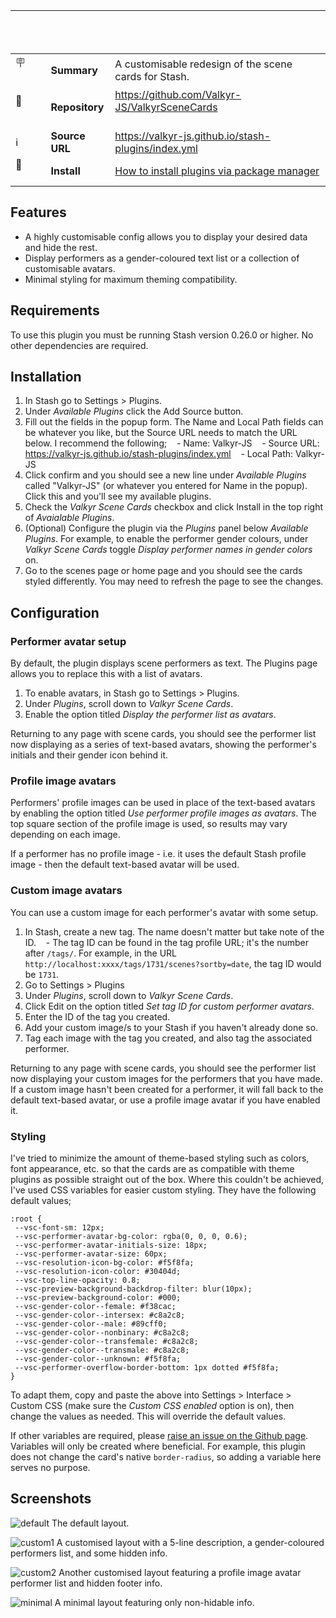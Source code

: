 |                       |                 |                                                                                                 |
| --------------------- | --------------- | ----------------------------------------------------------------------------------------------- |
| :placard:             | **Summary**     | A customisable redesign of the scene cards for Stash.                                           |
| :link:                | **Repository**  | https://github.com/Valkyr-JS/ValkyrSceneCards                                                   |
| :information_source:  | **Source URL**  | https://valkyr-js.github.io/stash-plugins/index.yml                                             |
| :open_book:           | **Install**     | [How to install plugins via package manager](https://docs.stashapp.cc/plugins/#adding-sources)  |

## Features

- A highly customisable config allows you to display your desired data and hide the rest.
- Display performers as a gender-coloured text list or a collection of customisable avatars.
- Minimal styling for maximum theming compatibility.

## Requirements

To use this plugin you must be running Stash version 0.26.0 or higher. No other dependencies are required.

## Installation

1. In Stash go to Settings > Plugins.
2. Under _Available Plugins_ click the Add Source button.
3. Fill out the fields in the popup form. The Name and Local Path fields can be whatever you like, but the Source URL needs to match the URL below. I recommend the following;
      - Name: Valkyr-JS
      - Source URL: https://valkyr-js.github.io/stash-plugins/index.yml
      - Local Path: Valkyr-JS
4. Click confirm and you should see a new line under _Available Plugins_ called "Valkyr-JS" (or whatever you entered for Name in the popup). Click this and you'll see my available plugins.
5. Check the _Valkyr Scene Cards_ checkbox and click Install in the top right of _Avaialable Plugins_.
6. (Optional) Configure the plugin via the _Plugins_ panel below _Available Plugins_. For example, to enable the performer gender colours, under _Valkyr Scene Cards_ toggle _Display performer names in gender colors_ on.
7. Go to the scenes page or home page and you should see the cards styled differently. You may need to refresh the page to see the changes.

## Configuration

### Performer avatar setup

By default, the plugin displays scene performers as text. The Plugins page allows you to replace this with a list of avatars.

1. To enable avatars, in Stash go to Settings > Plugins.
2. Under _Plugins_, scroll down to _Valkyr Scene Cards_.
3. Enable the option titled _Display the performer list as avatars_.

Returning to any page with scene cards, you should see the performer list now displaying as a series of text-based avatars, showing the performer's initials and their gender icon behind it.

### Profile image avatars

Performers' profile images can be used in place of the text-based avatars by enabling the option titled _Use performer profile images as avatars_. The top square section of the profile image is used, so results may vary depending on each image.

If a performer has no profile image - i.e. it uses the default Stash profile image - then the default text-based avatar will be used.

### Custom image avatars

You can use a custom image for each performer's avatar with some setup.

1. In Stash, create a new tag. The name doesn't matter but take note of the ID.
      - The tag ID can be found in the tag profile URL; it's the number after `/tags/`. For example, in the URL `http://localhost:xxxx/tags/1731/scenes?sortby=date`, the tag ID would be `1731`.
2. Go to Settings > Plugins
3. Under _Plugins_, scroll down to _Valkyr Scene Cards_.
4. Click Edit on the option titled _Set tag ID for custom performer avatars_.
5. Enter the ID of the tag you created.
6. Add your custom image/s to your Stash if you haven't already done so.
7. Tag each image with the tag you created, and also tag the associated performer.

Returning to any page with scene cards, you should see the performer list now displaying your custom images for the performers that you have made. If a custom image hasn't been created for a performer, it will fall back to the default text-based avatar, or use a profile image avatar if you have enabled it.

### Styling

I've tried to minimize the amount of theme-based styling such as colors, font appearance, etc. so that the cards are as compatible with theme plugins as possible straight out of the box. Where this couldn't be achieved, I've used CSS variables for easier custom styling. They have the following default values;

```
:root {
 --vsc-font-sm: 12px;
 --vsc-performer-avatar-bg-color: rgba(0, 0, 0, 0.6);
 --vsc-performer-avatar-initials-size: 18px;
 --vsc-performer-avatar-size: 60px;
 --vsc-resolution-icon-bg-color: #f5f8fa;
 --vsc-resolution-icon-color: #30404d;
 --vsc-top-line-opacity: 0.8;
 --vsc-preview-background-backdrop-filter: blur(10px);
 --vsc-preview-background-color: #000;
 --vsc-gender-color--female: #f38cac;
 --vsc-gender-color--intersex: #c8a2c8;
 --vsc-gender-color--male: #89cff0;
 --vsc-gender-color--nonbinary: #c8a2c8;
 --vsc-gender-color--transfemale: #c8a2c8;
 --vsc-gender-color--transmale: #c8a2c8;
 --vsc-gender-color--unknown: #f5f8fa;
 --vsc-performer-overflow-border-bottom: 1px dotted #f5f8fa;
}
```

To adapt them, copy and paste the above into Settings > Interface > Custom CSS (make sure the _Custom CSS enabled_ option is on), then change the values as needed. This will override the default values.

If other variables are required, please [raise an issue on the Github page](https://github.com/Valkyr-JS/ValkyrSceneCards/issues). Variables will only be created where beneficial. For example, this plugin does not change the card's native `border-radius`, so adding a variable here serves no purpose.

## Screenshots

![default](https://github.com/user-attachments/assets/fcd06dc9-4af8-420c-a9d9-b53f0ce5a35e)
The default layout.

![custom1](https://github.com/user-attachments/assets/8fc52bd9-e6c3-4db7-8193-053d9427791f)
A customised layout with a 5-line description, a gender-coloured performers list, and some hidden info.

![custom2](https://github.com/user-attachments/assets/06b08568-c716-44c9-adb4-e23ee1c9031c)
Another customised layout featuring a profile image avatar performer list and hidden footer info.

![minimal](https://github.com/user-attachments/assets/d77a3188-135c-420c-b2f7-2ac3d6f9be10)
A minimal layout featuring only non-hidable info.
